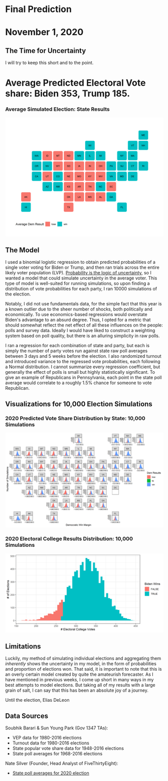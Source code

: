 # Final Prediction

# November 1, 2020



## The Time for Uncertainty


I will try to keep this short and to the point.


# Average Predicted Electoral Vote share: Biden **353**, Trump **185**.


### Average Simulated Election: State Results

![Average Election](../figures/final/avg_elxn.png)



## The Model


I used a binomial logistic regression to obtain predicted probabilities of a
single voter voting for Biden or Trump, and then ran trials across the entire
likely voter population (LVP). [Probability is the logic of uncertainty](https://statistics.fas.harvard.edu/people/joseph-k-blitzstein), so
I wanted a model that could simulate uncertainty in the average voter. This type
of model is well-suited for running simulations, so upon finding a distribution
of vote probabilities for each party, I ran 10000 simulations of the election.

Notably, I did not use fundamentals data, for the simple fact that this year is
a known outlier due to the sheer number of shocks, both politically and economically.
To use economics-based regressions would overstate Biden's advantage to an absurd degree.
Thus, I opted for a metric that should somewhat reflect the net effect of all
these influences on the people: polls and survey data. Ideally I would have liked
to construct a weighting system based on poll quality, but there is an alluring
simplicity in raw polls.

I ran a regression for each combination of state and party, but each is simply
the number of party votes run against state raw poll averages between 3 days and
5 weeks before the election. I also randomized turnout and introduced variance
to the regressed vote probabilities, each following a Normal distribution. I
cannot summarize every regression coefficient, but generally the effect of polls
is small but highly statistically significant. To give an example of Republicans
in Pennsylvania, each point in the state poll average would correlate to a
roughly 1.5% chance for someone to vote Republican.



## Visualizations for 10,000 Election Simulations


### 2020 Predicted Vote Share Distribution by State: 10,000 Simulations

![The Better Binomial](../figures/final/better_binomial.png)



### 2020 Electoral College Results Distribution: 10,000 Simulations

![Election Results](../figures/final/election_results.png)



## Limitations


Luckily, my method of simulating individual elections and aggregating them
*inherently* shows the uncertainty in my model, in the form of probabilities
and proportion of elections won. That said, it is important to note that this is
an overly certain model created by quite the amateurish forecaster. As I have
mentioned in previous weeks, I come up short in many ways in my best attempts to
model elections. But taking all of my results with a large grain of salt, I can
say that this has been an absolute joy of a journey.


Until the election,
Elias DeLeon



## Data Sources


Soubhik Barari & Sun Young Park (Gov 1347 TAs):

- VEP data for 1980-2016 elections
- Turnout data for 1980-2016 elections
- State popular vote share data for 1948-2016 elections
- State poll averages for 1968-2016 elections


Nate Silver (Founder, Head Analyst of FiveThirtyEight):

- [State poll averages for 2020 election](https://projects.fivethirtyeight.com/polls/president-general/alabama/)
